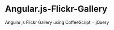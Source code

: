 Angular.js-Flickr-Gallery
=========================

Angular.js Flickr Gallery using CoffeeScript + jQuery